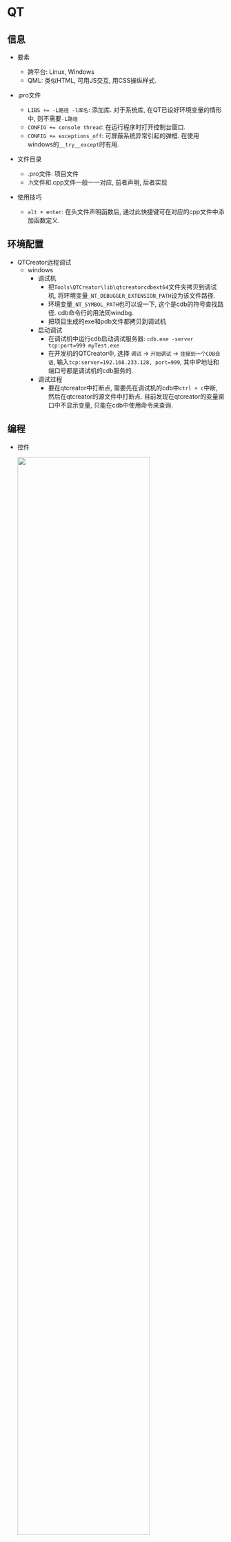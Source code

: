 # QT
## 信息
* 要素
    * 跨平台: Linux, Windows
    * QML: 类似HTML, 可用JS交互, 用CSS操纵样式. 

* .pro文件
    * `LIBS += -L路径 -l库名`: 添加库. 对于系统库, 在QT已设好环境变量的情形中, 则不需要`-L路径`
    * `CONFIG += console thread`: 在运行程序时打开控制台窗口. 
    * `CONFIG += exceptions_off`: 可屏蔽系统异常引起的弹框. 在使用windows的`__try__except`时有用. 

* 文件目录
    * .pro文件: 项目文件
    * .h文件和.cpp文件一般一一对应, 前者声明, 后者实现 

* 使用技巧
    * `alt + enter`: 在头文件声明函数后, 通过此快捷键可在对应的cpp文件中添加函数定义. 

## 环境配置
* QTCreator远程调试
    * windows
        * 调试机
            * 把`Tools\QTCreator\lib\qtcreatorcdbext64`文件夹拷贝到调试机, 将环境变量`_NT_DEBUGGER_EXTENSION_PATH`设为该文件路径. 
            * 环境变量`_NT_SYMBOL_PATH`也可以设一下, 这个是cdb的符号查找路径. cdb命令行的用法同windbg. 
            * 把项目生成的exe和pdb文件都拷贝到调试机
        * 启动调试
            * 在调试机中运行cdb启动调试服务器: `cdb.exe -server tcp:port=999 myTest.exe`
            * 在开发机的QTCreator中, 选择 `调试` -> `开始调试` -> `挂接到一个CDB会话`, 输入`tcp:server=192.168.233.128, port=999`, 其中IP地址和端口号都是调试机的cdb服务的. 
        * 调试过程
            * 要在qtcreator中打断点, 需要先在调试机的cdb中`ctrl + c`中断, 然后在qtcreator的源文件中打断点. 目前发现在qtcreator的变量窗口中不显示变量, 只能在cdb中使用命令来查询. 

## 编程
* 控件

    <img alt="" src="./pic/qt_window.png" width="80%" height="80%">


    * 父类: `QWidget`
    * 接口
        * `show`: 在new一个窗口后, 调用该方法以显示窗口. 
        * 在组件中绑定数据
            * `Q_DECLARE_METATYPE`: 
            * `setData`: 
            * `data`: 
    * `QMainWindow`: 自带工具栏, 菜单栏, 状态栏
        * QT Creator生成的MainWindow主类中, 有一个`ui`成员. 在成员函数中, 可直接用`ui->myWidgetName`的方式, 通过使用给组件命的名称, 获得组件的指针. 
    * `QDialog`: 
    * `QButton`: 
        * 示例: 
            ```cpp
            QWidget widget; // 添加窗口
            QPushButton But("按钮控件",&widget); // 定义一个按钮, 它位于 widget 窗口中
            But.setGeometry(10,10,100,50); // 设置按钮的位置和尺寸
            ```
    * `QTableWidget`: 表格组件
        * 行号从0开始. `QTableWidgetItem::row()`, `QTableWidget::selectRow(int rowNum)` 等函数都基于此前提. 
        * 示例: 
            ```cpp
            QTableWidget qTableWidget; 
            int rowNum = qTableWidget.rowCount(); // 获取当前行数
            qTableWidget.clearContents(); // 清空表格内容
            qTableWidget.setRowCount(0); // 清空表格行

            qTableWidget.insertRow(rowNum); // 在第rowNum行前插入新行. 若参数大于当前表格最大行号, 则在表格末尾插入. 这里的写法就是末尾插入. 
            QTableWidgetItem* pQTableWidgetItem = new QTableWidgetItem(); 
            ```
    * `QTreeWidget`: 树组件
        * 示例: 
            ```cpp
            QTreeWidget qTreeWidget; 
            ```
    * `QTextEdit`: 文本框
        * 接口
            * 追加内容
                * `append(sth)`: 会换行
                * `insertPlainText(sth)`, `insertHtml(sth)`: 不会换行
            * 光标
                * `tc = textCursor()`: 获取光标
                * `tc.insertText(sth)`: 光标处插入内容
    * `QPlainTextEdit`: 也是文本框
        * 渲染html的性能比`QTextEdit`好. 
            * `appendHtml(sth)`: 不会换行
    * `QtFileDialog`: 文件选择对话框
        * 
    * `QLable`
        * 设置图标: 
            * `QMovie`: 可在`QLable`组件中设动图
                ```cpp
                QMovie *m = new QMovie(":/image/loading.gif");
                ui->myLable->setMoive(m);
                movie->setScaledSize(ui->myLabel->size()); // 设置和label一样大小
                movie->start();
                ```
* 事件
    * 一个 Qt 界面程序要想接收事件, main() 函数中就必须调用 exec() 函数, 它的功能就是使程序能够持续不断地接收各种事件. 

* 信号和槽机制
    * 信号函数
        * 如, "按钮被按下"这个信号可以用`clicked`函数表示
        * 用`signals`关键字修饰
        * 只需声明一个函数, 无需定义
    * 槽函数
        * 对信号作出响应的函数
        * 如, "窗口关闭"这个槽可以用`close`函数表示
        * 用 `public slots`, `protected slots` 或者 `private slots` 修饰
        * 需声明和定义. 若命名为`on_<子对象名>_<事件名>`, 则无需再写一行`connect`, 因为构建的时候会自己生成. 
    * `connect(&But, SIGNAL(clicked()), &widget, SLOT(close()));` 将But按钮的信号函数clicked和widget窗口的槽函数close关联起来. 
        * 现在(QT5以后)不用SIGNAL和SLOT宏, 改成如`&QButton::clicked`这样的. 
        * 指定第5参数为`Qt::Direction`, 
    * 在程序中触发信号: `emit mySignalFunc();` `mySignalFunc`是本类中一个信号成员函数. 
    * `Cannot send events to objects owned by a different thread`: 在Qt中, ui的操作不能在别的线程里. 
* 定时器
    * 
* 线程
    * 使用事件循环
        1. 子类化QThread
        2. 重载run, 在其中调用`QThread::exec()`方法
        3. 相关成员函数:
            * `start`: 启动
            * `quit`: 在`run`函数中调用之, 可主动结束线程. 
            * `exit`: 
            * `wait`: 
    * `QtConcurrent`: 可以以lambda的形式启动新线程. 
        ```cpp
        int a = 10;
        QFuture future = QtConcurrent::run([&] () {
            while (a--) { ... }
        });
        future.waitForFinished(); // 阻塞当前线程, 等待子线程返回结果
        ```
    * 注意
        * 启动一个QThread子线程, 并在子线程中调用主线程生成的组件的渲染函数(如, 对`QTextEdit`组件调用`append`函数), 会导致程序崩溃退出(`0xC0000005`)
* 数据
    * `QString`
        ```cpp
        QString str;
        str.sprintf("%d", 1); // 格式化字符

        QString s = "hello";

        char *s = "hello";
        QString(s);

        QString s2 = s + "\n"; // 拼接字符串

        QString::number(1);

        QString::fromWCharArray(宽字符数组);
        ```

    * `QVariant`: 在组件上保存数据和传输数据时用该类
        ```cpp
        // 自定义的结构体数据
        struct MyStruct {
            int id; 
        }
        Q_DECLARE_METATYPE(MyStruct)

        // 保存结构体数据到组件
        MyStruct ms = {0};
        pMyWidget->setData(0, QT::UserRole, QVariant::fromValue(ms)); // 一参事数据的索引

        // 取回数据
        MyStruct ms2 = pMyWidget->data(0, QT::UserRole).value<MyStruct>();
            ```
    
    * `QVariantList`: 该列表类型可以保存`QVariant`类型
        ```cpp
        QVariantList qvList;
        qvList.append();
        ```

* 问题
    * 在另一个线程中动态添加新建的控件时, 新控件要以new的形式创建, 不能是局部作用域中的变量. 
